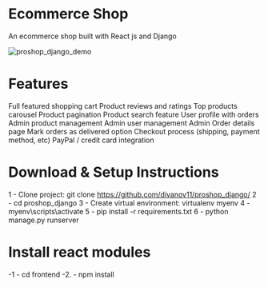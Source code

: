 # Ecommerce Shop
 An ecommerce shop built with React js and Django
 
 
 ![proshop_django_demo](https://user-images.githubusercontent.com/76729273/184502561-867211e4-4a87-42db-a1dc-950a97bcb163.png)


# Features
Full featured shopping cart
Product reviews and ratings
Top products carousel
Product pagination
Product search feature
User profile with orders
Admin product management
Admin user management
Admin Order details page
Mark orders as delivered option
Checkout process (shipping, payment method, etc)
PayPal / credit card integration

# Download & Setup Instructions
1 - Clone project: git clone https://github.com/divanov11/proshop_django/
2 - cd proshop_django
3 - Create virtual environment: virtualenv myenv
4 - myenv\scripts\activate
5 - pip install -r requirements.txt
6 - python manage.py runserver

# Install react modules
-1 - cd frontend
-2. - npm install
